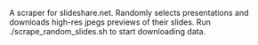A scraper for slideshare.net. Randomly selects presentations
and downloads high-res jpegs previews of their slides. Run
./scrape_random_slides.sh to start downloading data.
